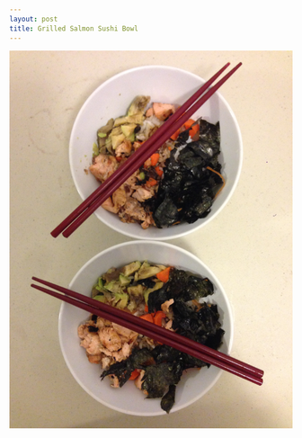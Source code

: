 ```yaml
---
layout: post
title: Grilled Salmon Sushi Bowl
---
```


<img class="food-photo" src="/themenu/images/food/2014-11-03.jpg">
